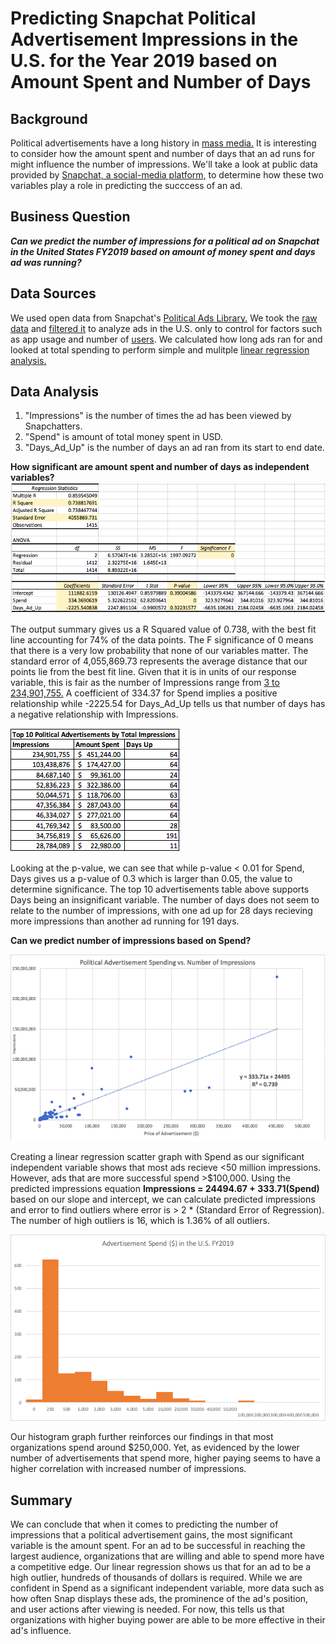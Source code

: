 # Predicting Snapchat Political Advertisement Impressions in the U.S. for the Year 2019 based on Amount Spent and Number of Days
## Background
Political advertisements have a long history in [mass media.](https://onlinelibrary.wiley.com/doi/abs/10.1002/9781405186407.wbiecp049.pub2) It is interesting to consider how the amount spent and number of days that an ad runs for might influence the number of impressions. We'll take a look at public data provided by [Snapchat, a social-media platform,](https://phys.org/news/2018-06-snapchat.html) to determine how these two variables play a role in predicting the succcess of an ad.

## Business Question
***Can we predict the number of impressions for a political ad on Snapchat in the United States FY2019 based on amount of money spent and days ad was running?***

## Data Sources
We used open data from Snapchat's [Political Ads Library.](https://www.snap.com/en-US/political-ads/) We took the [raw data](https://github.com/katiesunsg/snapchat-political-ads-US2019/blob/master/Snapchat_Raw_Data.xls) and [filtered it](https://github.com/katiesunsg/snapchat-political-ads-US2019/blob/master/Snapchat_Filtered_Data.xlsx) to analyze ads in the U.S. only to control for factors such as app usage and number of [users](https://www.statista.com/statistics/545967/snapchat-app-dau/#:~:text=With%20an%20estimated%2046%20million,Snapchat%20easily%20ranks%20among%20the). We calculated how long ads ran for and looked at total spending to perform simple and mulitple [linear regression analysis.](https://github.com/katiesunsg/snapchat-political-ads-US2019/blob/master/Snapchat_Data_Analysis.xlsx)

## Data Analysis
1. "Impressions" is the number of times the ad has been viewed by Snapchatters.
2. "Spend" is amount of total money spent in USD.
3. "Days_Ad_Up" is the number of days an ad ran from its start to end date.

**How significant are amount spent and number of days as independent variables?**
![insert](https://github.com/katiesunsg/snapchat-political-ads-US2019/blob/master/SummaryOutputMulitpleRegression.png)

The output summary gives us a R Squared value of 0.738, with the best fit line accounting for 74% of the data points. The F significance of 0 means that there is a very low probability that none of our variables matter. The standard error of 4,055,869.73 represents the average distance that our points lie from the best fit line. Given that it is in units of our response variable, this is fair as the number of Impressions range from [3 to 234,901,755.](https://github.com/katiesunsg/snapchat-political-ads-US2019/blob/master/Snapchat_Data_Analysis.xlsx) A coefficient of 334.37 for Spend implies a positive relationship while -2225.54 for Days_Ad_Up tells us that number of days has a negative relationship with Impressions.

![image](https://github.com/katiesunsg/snapchat-political-ads-US2019/blob/master/TopAdsImpressions.png)

Looking at the p-value, we can see that while p-value < 0.01 for Spend, Days gives us a p-value of 0.3 which is larger than 0.05, the value to determine significance. The top 10 advertisements table above supports Days being an insignificant variable. The number of days does not seem to relate to the number of impressions, with one ad up for 28 days recieving more impressions than another ad running for 191 days.

**Can we predict number of impressions based on Spend?**

![graph](https://github.com/katiesunsg/snapchat-political-ads-US2019/blob/master/SpendImpressionsScatterGraph.png)

Creating a linear regression scatter graph with Spend as our significant independent variable shows that most ads recieve <50 million impressions. However, ads that are more successful spend >$100,000. Using the predicted impressions equation **Impressions = 24494.67 + 333.71(Spend)** based on our slope and intercept, we can calculate predicted impressions and error to find outliers where error is > 2 * (Standard Error of Regression). The number of high outliers is 16, which is 1.36% of all outliers.

![insert4](https://github.com/katiesunsg/snapchat-political-ads-US2019/blob/master/updatedAdSpendHistogram.png)

Our histogram graph further reinforces our findings in that most organizations spend around $250,000. Yet, as evidenced by the lower number of advertisements that spend more, higher paying seems to have a higher correlation with increased number of impressions.

## Summary
We can conclude that when it comes to predicting the number of impressions that a political advertisement gains, the most significant variable is the amount spent. For an ad to be successful in reaching the largest audience, organizations that are willing and able to spend more have a competitive edge. Our linear regression shows us that for an ad to be a high outlier, hundreds of thousands of dollars is required. While we are confident in Spend as a significant independent variable, more data such as how often Snap displays these ads, the prominence of the ad's position, and user actions after viewing is needed. For now, this tells us that organizations with higher buying power are able to be more effective in their ad's influence.
